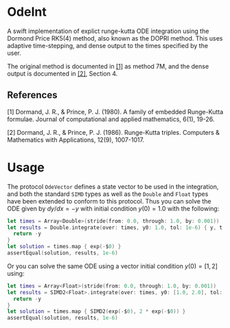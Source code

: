 # OdeInt

A swift implementation of explict runge-kutta ODE integration using the Dormond Price 
RK5(4) method, also known as the DOPRI method. This uses adaptive time-stepping, and 
dense output to the times specified by the user.

The original method is documented in [[1]](#1) as method 7M, and the dense output is 
documented in [[2]](#2), Section 4.

## References
<a id="1">[1]</a> 
Dormand, J. R., & Prince, P. J. (1980). A family of embedded Runge-Kutta formulae. 
Journal of computational and applied mathematics, 6(1), 19-26.


<a id="2">[2]</a> 
Dormand, J. R., & Prince, P. J. (1986). Runge-Kutta triples. Computers & Mathematics 
with Applications, 12(9), 1007-1017.

# Usage 

The protocol `OdeVector` defines a state vector to be used in the integration, and both 
the standard `SIMD` types as well as the `Double` and `Float`  types have been extended 
to conform to this protocol. Thus you can solve the ODE given by $dy/dx = -y$ with 
initial condition $y(0) = 1.0$ with the following:

```swift
let times = Array<Double>(stride(from: 0.0, through: 1.0, by: 0.001))
let results = Double.integrate(over: times, y0: 1.0, tol: 1e-6) { y, t in
  return -y
}
let solution = times.map { exp(-$0) }
assertEqual(solution, results, 1e-6)
```

Or you can solve the same ODE using a vector initial condition $y(0) = [1, 2]$ using:

```swift
let times = Array<Float>(stride(from: 0.0, through: 1.0, by: 0.001))
let results = SIMD2<Float>.integrate(over: times, y0: [1.0, 2.0], tol: 1e-6) { y, t in
  return -y
}
let solution = times.map { SIMD2(exp(-$0), 2 * exp(-$0)) }
assertEqual(solution, results, 1e-6)
```
